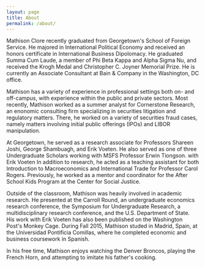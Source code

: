 ```yaml
---
layout: page
title: About
permalink: /about/
---
```

 
Mathison Clore recently graduated from Georgetown's School of Foreign Service. He majored in International Political Economy and received an honors certificate in International Business Dipolomacy. He graduated Summa Cum Laude, a member of Phi Beta Kappa and Alpha Sigma Nu, and received the Krogh Medal and Christopher C. Joyner Memorial Prize. He is currently an Associate Consultant at Bain & Company in the Washington, DC office.

Mathison has a variety of experience in professional settings both on- and off-campus, with experience within the public and private sectors. Most recently, Mathison worked as a summer analyst for Cornerstone Research, an enonomic consulting firm specializing in securities litigation and regulatory matters. There, he worked on a variety of securities fraud cases, namely matters involving initial public offerings (IPOs) and LIBOR manipulation.

At Georgetown, he served as a research associate for Professors Shareen Joshi, George Shambuagh, and Erik Voeten. He also served as one of three Undergraduate Scholars working with MSFS Professor Erwin Tiongson. with Erik Voeten In addition to research, he acted as a teaching assistant for both Introduction to Macroeconomics and International Trade for Professor Carol Rogers. Previously, he  worked as a mentor and coordinator for the After School Kids Program at the Center for Social Justice.  

Outside of the classroom, Mathison was heavily involved in academic research. He presented at the Carroll Round, an undergraduate economics research conference, the Symposium for Undergraduate Research, a multidisciplinary research conference, and the U.S. Department of State. His work with Erik Voeten has also been published on the Washington Post's Monkey Cage. During Fall 2015, Mathison studed in Madrid, Spain, at the Universidad Pontificia Comillas, where he completed economic and business coursework in Spanish.

In his free time, Mathison enjoys watching the Denver Broncos, playing the French Horn, and attempting to imitate his father's cooking.
